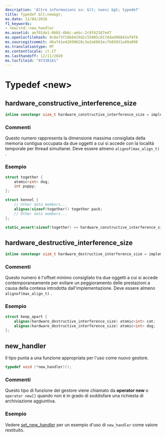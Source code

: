 ```yaml
---
description: 'Altre informazioni su: &lt; nuovi &gt; typedef'
title: Typedef &lt;new&gt;
ms.date: 11/04/2016
f1_keywords:
- new/std::new_handler
ms.assetid: aef01de1-06b5-4b6c-aebc-2c9f423d7e47
ms.openlocfilehash: 0c8e73f10b8429d2c55805c017dded98843af9f8
ms.sourcegitcommit: d6af41e42699628c3e2e6063ec7b03931a49a098
ms.translationtype: MT
ms.contentlocale: it-IT
ms.lasthandoff: 12/11/2020
ms.locfileid: "97338161"
---
```

# <a name="ltnewgt-typedefs"></a>Typedef &lt;new&gt;

## <a name="hardware_constructive_interference_size"></a><a name="hardware_constructive_interference_size"></a> hardware_constructive_interference_size

```cpp
inline constexpr size_t hardware_constructive_interference_size = implementation-defined;
```

### <a name="remarks"></a>Commenti

Questo numero rappresenta la dimensione massima consigliata della memoria contigua occupata da due oggetti a cui si accede con la località temporale per thread simultanei. Deve essere almeno `alignof(max_align_t)` .

### <a name="example"></a>Esempio

```cpp
struct together {
    atomic<int> dog;
    int puppy;
};

struct kennel {
    // Other data members...
    alignas(sizeof(together)) together pack;
    // Other data members...
};

static_assert(sizeof(together) <= hardware_constructive_interference_size);
```

## <a name="hardware_destructive_interference_size"></a><a name="hardware_destructive_interference_size"></a> hardware_destructive_interference_size

```cpp
inline constexpr size_t hardware_destructive_interference_size = implementation-defined;
```

### <a name="remarks"></a>Commenti

Questo numero è l'offset minimo consigliato tra due oggetti a cui si accede contemporaneamente per evitare un peggioramento delle prestazioni a causa della contesa introdotta dall'implementazione. Deve essere almeno `alignof(max_align_t)` .

### <a name="example"></a>Esempio

```cpp
struct keep_apart {
    alignas(hardware_destructive_interference_size) atomic<int> cat;
    alignas(hardware_destructive_interference_size) atomic<int> dog;
};
```

## <a name="new_handler"></a><a name="new_handler"></a> new_handler

Il tipo punta a una funzione appropriata per l'uso come nuovo gestore.

```cpp
typedef void (*new_handler)();
```

### <a name="remarks"></a>Commenti

Questo tipo di funzione del gestore viene chiamato da **operator new** o `operator new[]` quando non è in grado di soddisfare una richiesta di archiviazione aggiuntiva.

### <a name="example"></a>Esempio

Vedere [set_new_handler](../standard-library/new-functions.md#set_new_handler) per un esempio d'uso di `new_handler` come valore restituito.
